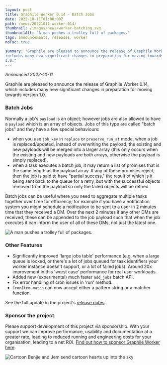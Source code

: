 ```yaml
---
layout: post
title: Graphile Worker 0.14 - Batch Jobs
date: 2022-10-11T01:00:00Z
path: /news/20221011-worker-014/
thumbnail: /images/news/worker-batching.svg
thumbnailAlt: "A man pushes a trolley full of packages."
tags: announcements, releases, worker
noToc: true

summary: "Graphile are pleased to announce the release of Graphile Worker 0.14, which
includes many new significant changes in preparation for moving towards version
1.0."
---
```


_Announced 2022-10-11_

<p class='intro'>
Graphile are pleased to announce the release of Graphile Worker 0.14, which
includes many new significant changes in preparation for moving towards version
1.0.
</p>

### Batch Jobs

Normally a job's `payload` is an object; however jobs are also allowed to have a
`payload` which is an array of objects. Jobs of this type are called "batch
jobs" and they have a few special behaviours:

- when you use `job_key` in `replace` or `preserve_run_at` mode, when a job is
  replaced/updated, instead of overwriting the payload, the existing and new
  payloads will be merged into a larger array (this only occurs when the
  existing and new payloads are both arrays, otherwise the payload is simply
  replaced).
- when a task executes a batch job, it may return a list of promises that is the
  same length as the payload array. If any of these promises reject, then the
  job is said to have "partial success," the result of which is it being sent
  back to the queue for a retry, but with the successful objects removed from
  the payload so only the failed objects will be retried.

Batch jobs can be useful where you need to aggregate multiple tasks together
over time for efficiency; for example if you have a notification system you
might schedule a notification to be sent to a user in 2 minutes time that they
received a DM. Over the next 2 minutes if any other DMs are received, these can
be appended to the job payload such that when the job executes it can inform the
user of all of these DMs, not just the latest one.

<div class="flex flex-wrap justify-around">
<img alt="A man pushes a trolley full of packages." src="/images/news/worker-batching.svg" style="max-height: 300px" />
</div>

### Other Features

- Significantly improved 'large jobs table' performance (e.g. when a large queue
  is locked, or there's a lot of jobs queued for task identifiers your worker
  instance doesn't support, or a lot of failed jobs). Around 20x improvement in
  this 'worst case' performance for real user workloads.
- Added new (experimental) much faster `add_jobs` batch API.
- Fix error handling of cron issues in 'run' method.
- `CronItem.match` can now accept either a pattern string or a matcher function.

See the full update in the project's
[release notes](https://github.com/graphile/worker/blob/main/RELEASE_NOTES.md#v0140).

### Sponsor the project

Please support development of this project via sponsorship. With your support we
can improve performance, usability and documentation at a greater rate, leading
to reduced running and engineering costs for your organisation, leading to a net
ROI. [Find out how to sponsor Graphile Worker here](/sponsor/).

<div class="flex flex-wrap justify-around">
<img alt="Cartoon Benjie and Jem send cartoon hearts up into the sky" src="/images/news/graphile-thankyou.svg" style="max-height: 300px" />
</div>
